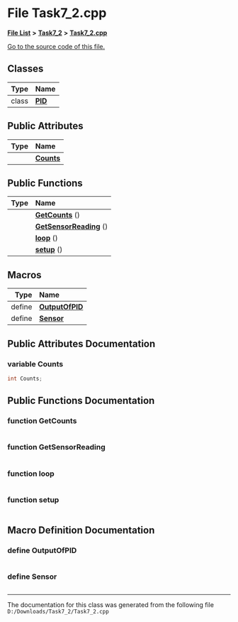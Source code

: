 
# File Task7\_2.cpp


[**File List**](files.md) **>** [**Task7\_2**](dir_738cd4aa1661aed279a7e4eef8806983.md) **>** [**Task7\_2.cpp**](_task7__2_8cpp.md)

[Go to the source code of this file.](_task7__2_8cpp_source.md)













## Classes

| Type | Name |
| ---: | :--- |
| class | [**PID**](class_p_i_d.md) <br> |



## Public Attributes

| Type | Name |
| ---: | :--- |
|   | [**Counts**](_task7__2_8cpp.md#variable-counts)  <br> |


## Public Functions

| Type | Name |
| ---: | :--- |
|   | [**GetCounts**](_task7__2_8cpp.md#function-getcounts) () <br> |
|   | [**GetSensorReading**](_task7__2_8cpp.md#function-getsensorreading) () <br> |
|   | [**loop**](_task7__2_8cpp.md#function-loop) () <br> |
|   | [**setup**](_task7__2_8cpp.md#function-setup) () <br> |







## Macros

| Type | Name |
| ---: | :--- |
| define  | [**OutputOfPID**](_task7__2_8cpp.md#define-outputofpid)  <br> |
| define  | [**Sensor**](_task7__2_8cpp.md#define-sensor)  <br> |

## Public Attributes Documentation


### variable Counts 


```cpp
int Counts;
```


## Public Functions Documentation


### function GetCounts 


```cpp

```



### function GetSensorReading 


```cpp

```



### function loop 


```cpp

```



### function setup 


```cpp

```


## Macro Definition Documentation



### define OutputOfPID 


```cpp

```



### define Sensor 


```cpp

```



------------------------------
The documentation for this class was generated from the following file `D:/Downloads/Task7_2/Task7_2.cpp`
